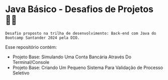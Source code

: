 # Java Básico - Desafios de Projetos 👩‍💻

    Desafio proposto na trilha de desenvolvimento: Back-end com Java do Bootcamp Santander 2024 pela DIO.

Esse repositório contém:
 - Projeto Base: Simulando Uma Conta Bancária Através Do Terminal/Console
 - Projeto Base: Criando Um Pequeno Sistema Para Validação de Processo Seletivo

   
